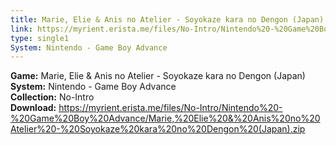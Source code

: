 ```yaml
---
title: Marie, Elie & Anis no Atelier - Soyokaze kara no Dengon (Japan)
link: https://myrient.erista.me/files/No-Intro/Nintendo%20-%20Game%20Boy%20Advance/Marie,%20Elie%20&%20Anis%20no%20Atelier%20-%20Soyokaze%20kara%20no%20Dengon%20(Japan).zip
type: single1
System: Nintendo - Game Boy Advance
---
```

<b>Game:</b> Marie, Elie & Anis no Atelier - Soyokaze kara no Dengon (Japan)<br>
<b>System:</b> Nintendo - Game Boy Advance<br>
<b>Collection:</b> No-Intro<br>
<b>Download:</b> https://myrient.erista.me/files/No-Intro/Nintendo%20-%20Game%20Boy%20Advance/Marie,%20Elie%20&%20Anis%20no%20Atelier%20-%20Soyokaze%20kara%20no%20Dengon%20(Japan).zip